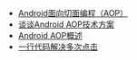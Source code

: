 - [Android面向切面编程（AOP）](https://juejin.im/post/6844903511835017223)
- [谈谈Android AOP技术方案](https://juejin.im/post/6844904017760370695)
- [Android AOP概述](https://juejin.im/post/6844903871341395975)
- [一行代码解决多次点击](https://mp.weixin.qq.com/s/Izu2KhtDDB2rTglJa8ouIA)